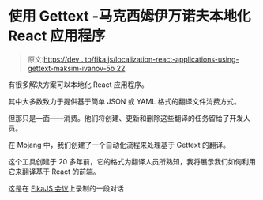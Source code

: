 # 使用 Gettext -马克西姆伊万诺夫本地化 React 应用程序

> 原文:[https://dev . to/fika js/localization-react-applications-using-gettext-maksim-ivanov-5b 22](https://dev.to/fikajs/localizing-react-applications-using-gettext-maksim-ivanov-5b22)

有很多解决方案可以本地化 React 应用程序。

其中大多数致力于提供基于简单 JSON 或 YAML 格式的翻译文件消费方式。

但那只是一面——消费。他们将创建、更新和删除这些翻译的任务留给了开发人员。

在 Mojang 中，我们创建了一个自动化流程来处理基于 Gettext 的翻译。

这个工具创建于 20 多年前，它的格式为翻译人员所熟知，我将展示我们如何利用它来翻译基于 React 的前端。

这是在 [FikaJS 会议](https://www.meetup.com/fikajs/)上录制的一段对话